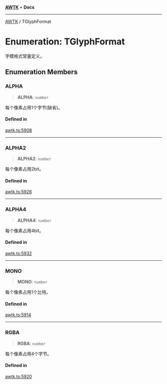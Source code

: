 [**AWTK**](../README.md) • **Docs**

***

[AWTK](../globals.md) / TGlyphFormat

# Enumeration: TGlyphFormat

字模格式常量定义。

## Enumeration Members

### ALPHA

> **ALPHA**: `number`

每个像素占用1个字节(缺省)。

#### Defined in

[awtk.ts:5908](https://github.com/zlgopen/awtk-binding/blob/f59cb588237dd9223284af0eed269ac285d66f8b/tools/code_gen/js/output/awtk.ts#L5908)

***

### ALPHA2

> **ALPHA2**: `number`

每个像素占用2bit。

#### Defined in

[awtk.ts:5926](https://github.com/zlgopen/awtk-binding/blob/f59cb588237dd9223284af0eed269ac285d66f8b/tools/code_gen/js/output/awtk.ts#L5926)

***

### ALPHA4

> **ALPHA4**: `number`

每个像素占用4bit。

#### Defined in

[awtk.ts:5932](https://github.com/zlgopen/awtk-binding/blob/f59cb588237dd9223284af0eed269ac285d66f8b/tools/code_gen/js/output/awtk.ts#L5932)

***

### MONO

> **MONO**: `number`

每个像素占用1个比特。

#### Defined in

[awtk.ts:5914](https://github.com/zlgopen/awtk-binding/blob/f59cb588237dd9223284af0eed269ac285d66f8b/tools/code_gen/js/output/awtk.ts#L5914)

***

### RGBA

> **RGBA**: `number`

每个像素占用4个字节。

#### Defined in

[awtk.ts:5920](https://github.com/zlgopen/awtk-binding/blob/f59cb588237dd9223284af0eed269ac285d66f8b/tools/code_gen/js/output/awtk.ts#L5920)

